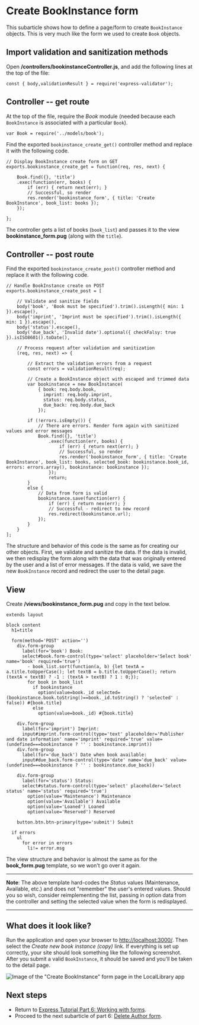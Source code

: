 # Create BookInstance form

This subarticle shows how to define a page/form to create `BookInstance` objects. This is very much like the form we used to create `Book` objects.

## Import validation and sanitization methods

Open **/controllers/bookinstanceController.js**, and add the following lines at the top of the file:
```
const { body,validationResult } = require('express-validator');
```

## Controller -- get route

At the top of the file, require the *Book* module (needed because each `BookInstance` is associated with a particular `Book`).
```
var Book = require('../models/book');
```
Find the exported `bookinstance_create_get()` controller method and replace it with the following code.
```
// Display BookInstance create form on GET
exports.bookinstance_create_get = function(req, res, next) {
    
    Book.find({}, 'title')
    .exec(function(err, books) {
        if (err) { return next(err); }
        // Successful, so render
        res.render('bookinstance_form', { title: 'Create BookInstance', book_list: books });
    });

};
```
The controller gets a list of books (`book_list`) and passes it to the view **bookinstance_form.pug** (along with the `title`).

## Controller -- post route

Find the exported `bookinstance_create_post()` controller method and replace it with the following code.
```
// Handle BookInstance create on POST
exports.bookinstance_create_post = [

    // Validate and sanitize fields
    body('book', 'Book must be specified').trim().isLength({ min: 1 }).escape(),
    body('imprint', 'Imprint must be specified').trim().isLength({ min: 1 }).escape(),
    body('status').escape(),
    body('due_back', 'Invalid date').optional({ checkFalsy: true }).isISO8601().toDate(),

    // Process request after validation and sanitization
    (req, res, next) => {

        // Extract the validation errors from a request
        const errors = validationResult(req);

        // Create a BookInstance object with escaped and trimmed data
        var bookinstance = new BookInstance(
            { book: req.body.book,
              imprint: req.body.imprint,
              status: req.body.status,
              due_back: req.body.due_back 
            });

        if (!errors.isEmpty()) {
            // There are errors. Render form again with sanitized values and error messages
            Book.find({}, 'title')
                .exec(function(err, books) {
                    if (err) { return next(err); }
                    // Successful, so render
                    res.render('bookinstance_form', { title: 'Create BookInstance', book_list: books, selected_book: bookinstance.book_id, errors: errors.array(), bookinstance: bookinstance });
                });
                return;
        }
        else {
            // Data from form is valid 
            bookinstance.save(function(err) {
                if (err) { return nex(err); }
                // Successful - redirect to new record
                res.redirect(bookinstance.url);
            });
        }
    }
];
```
The structure and behavior of this code is the same as for creating our other objects. First, we validate and sanitize the data. If the data is invalid, we then redisplay the form along with the data that was originally entered by the user and a list of error messages. If the data is valid, we save the new `BookInstance` record and redirect the user to the detail page.

## View

Create **/views/bookinstance_form.pug** and copy in the text below.
```
extends layout 

block content 
  h1=title 

  form(method='POST' action='')
    div.form-group 
      label(for='book') Book: 
      select#book.form-control(type='select' placeholder='Select book' name='book' required='true')
        - book_list.sort(function(a, b) {let textA = a.title.toUpperCase(); let textB = b.title.toUpperCase(); return (textA < textB) ? -1 : (textA > textB) ? 1 : 0;});
        for book in book_list 
          if bookinstance 
            option(value=book._id selected=(bookinstance.book.toString()==book._id.toString() ? 'selected' : false)) #{book.title} 
          else 
            option(value=book._id) #{book.title} 
    
    div.form-group 
      label(for='imprint') Imprint: 
      input#imprint.form-control(type='text' placeholder='Publisher and date information' name='imprint' required='true' value=(undefined===bookinstance ? '' : bookinstance.imprint))
    div.form-group 
      label(for='due_back') Date when book available: 
      input#due_back.form-control(type='date' name='due_back' value=(undefined===bookinstance ? '' : bookinstance.due_back))

    div.form-group 
      label(for='status') Status: 
      select#status.form-control(type='select' placeholder='Select status' name='status' required='true')
        option(value='Maintenance') Maintenance 
        option(value='Available') Available 
        option(value='Loaned') Loaned 
        option(value='Reserved') Reserved 

    button.btn.btn-primary(type='submit') Submit 

  if errors
    ul 
      for error in errors 
        li!= error.msg
```
The view structure and behavior is almost the same as for the **book_form.pug** template, so we won't go over it again.

<hr>

**Note**: The above template hard-codes the *Status* values (Maintenance, Available, etc.) and does not "remember" the user's entered values. Should you so wish, consider reimplementing the list, passing in option data from the controller and setting the selected value when the form is redisplayed.

<hr>

## What does it look like?

Run the application and open your browser to [http://localhost:3000/](http://localhost:3000/). Then select the *Create new book instance (copy)* link. If everything is set up correctly, your site should look something like the following screenshot. After you submit a valid `BookInstance`, it should be saved and you'll be taken to the detail page.

![Image of the "Create BookInstance" form page in the LocalLibrary app](https://developer.mozilla.org/en-US/docs/Learn/Server-side/Express_Nodejs/forms/Create_BookInstance_form/locallibary_express_bookinstance_create_empty.png)

## Next steps

* Return to [Express Tutorial Part 6: Working with forms](https://github.com/AndrewSRea/My_Learning_Port/tree/main/JavaScript/Server-Side_Website_Programming/Express_Web_Framework/Express_Tutorial_6#express-tutorial-part-6-working-with-forms).
* Proceed to the next subarticle of part 6: [Delete Author form](https://github.com/AndrewSRea/My_Learning_Port/tree/main/JavaScript/Server-Side_Website_Programming/Express_Web_Framework/Express_Tutorial_6/Subtutorial_6_5#delete-author-form).